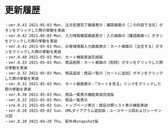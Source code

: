 # 更新履歴

	・ver.0.43 2021-05-03 Mon. 注文処理完了画面表示：確認画面の［この内容で注文］ボタンをクリックした際の挙動を実装
	・ver.0.42 2021-05-03 Mon. 入力情報確認画面表示：入力画面の［確認画面へ］ボタンをクリックした際の挙動を実装
	・ver.0.41 2021-05-03 Mon. お客様情報入力画面表示：カート画面の［注文する］ボタンをクリックした際の挙動を実装
	・ver.0.40 2021-05-03 Mon. カート機能実装完成版
	・ver.0.33 2021-05-03 Mon. 商品削除：カート画面の［削除］ボタンをクリックした際の挙動を実装
	・ver.0.32 2021-05-03 Mon. 商品追加：商品一覧の［カートに追加］ボタンをクリックした際の挙動を実装
	・ver.0.31 2021-05-03 Mon. カート画面表示：「カートを見る」リンクをクリックした際の挙動を実装
	・ver.0.30 2021-05-03 Mon. 商品一覧表示機能実装完成版
	・ver.0.22 2021-05-03 Mon. 商品一覧表示
	・vre.0.21 2021-05-02 Sun. トップページ表示：商品分類リスト表示機能実装
	・ver.0.20 2021-05-02 Sun. UMLダイアグラム追加版：ユースケース図およびシーケンス図
	・ver.0.10 2021-04-29 Thu. 配布用snapshot版